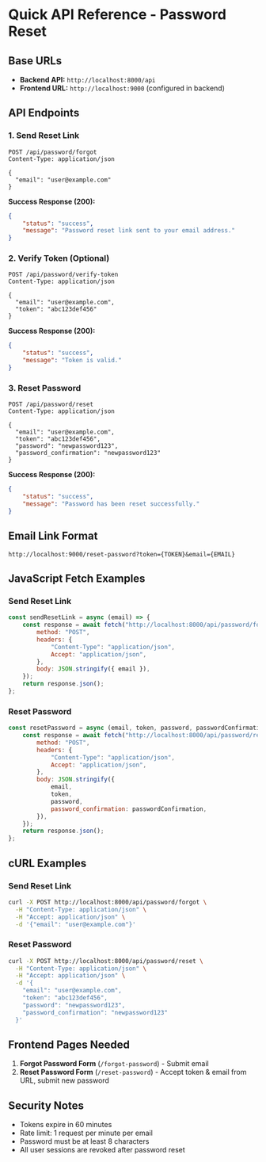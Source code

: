 # Quick API Reference - Password Reset

## Base URLs

-   **Backend API:** `http://localhost:8000/api`
-   **Frontend URL:** `http://localhost:9000` (configured in backend)

## API Endpoints

### 1. Send Reset Link

```http
POST /api/password/forgot
Content-Type: application/json

{
  "email": "user@example.com"
}
```

**Success Response (200):**

```json
{
    "status": "success",
    "message": "Password reset link sent to your email address."
}
```

### 2. Verify Token (Optional)

```http
POST /api/password/verify-token
Content-Type: application/json

{
  "email": "user@example.com",
  "token": "abc123def456"
}
```

**Success Response (200):**

```json
{
    "status": "success",
    "message": "Token is valid."
}
```

### 3. Reset Password

```http
POST /api/password/reset
Content-Type: application/json

{
  "email": "user@example.com",
  "token": "abc123def456",
  "password": "newpassword123",
  "password_confirmation": "newpassword123"
}
```

**Success Response (200):**

```json
{
    "status": "success",
    "message": "Password has been reset successfully."
}
```

## Email Link Format

```
http://localhost:9000/reset-password?token={TOKEN}&email={EMAIL}
```

## JavaScript Fetch Examples

### Send Reset Link

```javascript
const sendResetLink = async (email) => {
    const response = await fetch("http://localhost:8000/api/password/forgot", {
        method: "POST",
        headers: {
            "Content-Type": "application/json",
            Accept: "application/json",
        },
        body: JSON.stringify({ email }),
    });
    return response.json();
};
```

### Reset Password

```javascript
const resetPassword = async (email, token, password, passwordConfirmation) => {
    const response = await fetch("http://localhost:8000/api/password/reset", {
        method: "POST",
        headers: {
            "Content-Type": "application/json",
            Accept: "application/json",
        },
        body: JSON.stringify({
            email,
            token,
            password,
            password_confirmation: passwordConfirmation,
        }),
    });
    return response.json();
};
```

## cURL Examples

### Send Reset Link

```bash
curl -X POST http://localhost:8000/api/password/forgot \
  -H "Content-Type: application/json" \
  -H "Accept: application/json" \
  -d '{"email": "user@example.com"}'
```

### Reset Password

```bash
curl -X POST http://localhost:8000/api/password/reset \
  -H "Content-Type: application/json" \
  -H "Accept: application/json" \
  -d '{
    "email": "user@example.com",
    "token": "abc123def456",
    "password": "newpassword123",
    "password_confirmation": "newpassword123"
  }'
```

## Frontend Pages Needed

1. **Forgot Password Form** (`/forgot-password`) - Submit email
2. **Reset Password Form** (`/reset-password`) - Accept token & email from URL, submit new password

## Security Notes

-   Tokens expire in 60 minutes
-   Rate limit: 1 request per minute per email
-   Password must be at least 8 characters
-   All user sessions are revoked after password reset
